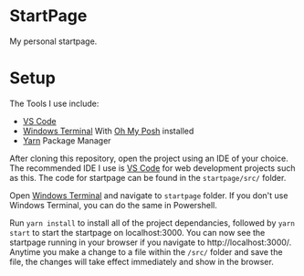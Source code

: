 # StartPage
My personal startpage.

# Setup
The Tools I use include:
- [VS Code](https://code.visualstudio.com/)
- [Windows Terminal](https://apps.microsoft.com/store/detail/windows-terminal/9N0DX20HK701?hl=en-us&gl=us) With [Oh My Posh](https://apps.microsoft.com/store/detail/ohmyposh/XP8K0HKJFRXGCK) installed
- [Yarn](https://yarnpkg.com/) Package Manager

After cloning this repository, open the project using an IDE of your choice. The recommended IDE I use is [VS Code](https://code.visualstudio.com/) for web development projects such as this. The code for startpage can be found in the `startpage/src/` folder.

Open [Windows Terminal](https://apps.microsoft.com/store/detail/windows-terminal/9N0DX20HK701?hl=en-us&gl=us) and navigate to `startpage` folder. If you don't use Windows Terminal, you can do the same in Powershell. 

Run ```yarn install``` to install all of the project dependancies, followed by ```yarn start``` to start the startpage on localhost:3000. You can now see the startpage running in your browser if you navigate to http://localhost:3000/. Anytime you make a change to a file within the `/src/` folder and save the file, the changes will take effect immediately and show in the browser.
